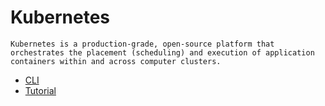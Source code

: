 # Kubernetes
    Kubernetes is a production-grade, open-source platform that orchestrates the placement (scheduling) and execution of application containers within and across computer clusters.

* [CLI](kubernetes/CLI)
* [Tutorial](kubernetes/tutorial)
